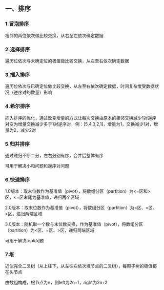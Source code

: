 ## 一、排序

### 1.冒泡排序

相邻的两位依次做比较交换，从右至左依次确定数据

### 2.选择排序

遍历位依次与未确定位的极值做比较交换，从左至右依次确定数据

### 3.插入排序

遍历位依次与已确定位做比较交换，从左至右依次确定数据，时间复杂度受数据状况（逆序对的数量）影响

### 4.希尔排序

插入排序的优化，通过改变增量的方式让每次交换由原本的相邻交换减少1对逆序对变为增量交换减少多于1对逆序对，例：[5,4,3,2,1]，增量为1，交换减少1对，增量为2，减少2对

### 5.归并排序

通过递归不断二分，左右分别有序，合并后整体有序

可用于解决小和问题和逆序对问题

### 6.快速排序

1.0版本：取末位数作为基准值（pivot），将数组分区（partition）为<=区和>区，<=区末尾为基准值，递归两个区域

2.0版本：取末位数作为基准值（pivot），将数组分区（partition）为<区、=区、>区，递归两端区域

3.0版本：随机取一个数与末位数交换，作为基准值（pivot），将数组分区（partition）为<区、=区、>区，递归两端区域

可用于解决topk问题

### 7.堆

近似完全二叉树（从上往下，从左往右依次填节点的二叉树），每颗子树的极值都在头节点

由数组构成，根节点为n，则left为2n+1，right为2n+2

